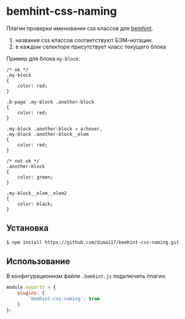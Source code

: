 # bemhint-css-naming

Плагин проверки именования css классов для [bemhint](https://github.com/bem/bemhint).
  1. названия css классов соответствуют БЭМ-нотации.
  1. в каждом селекторе присутствует класс текущего блока

Пример для блока `my-block`:

```
/* ok */
.my-block
{
    color: red;
}

.b-page .my-block .another-block
{
    color: red;
}

.my-block .another-block > a:hover,
.my-block .another-block__elem
{
    color: red;
}

/* not ok */
.another-block
{
    color: green;
}

.my-block__elem__elem2
{
    color: black;
}
```

## Установка

```bash
$ npm install https://github.com/dima117/bemhint-css-naming.git
```

## Использование

В конфигурационном файле `.bemhint.js` подключить плагин:

```js
module.exports = {
    plugins: {
        'bemhint-css-naming': true
    }
};
```

